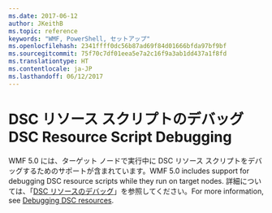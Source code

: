 ```yaml
---
ms.date: 2017-06-12
author: JKeithB
ms.topic: reference
keywords: "WMF, PowerShell, セットアップ"
ms.openlocfilehash: 2341ffff0dc56b87ad69f84d01666bfda97bf9bf
ms.sourcegitcommit: 75f70c7df01eea5e7a2c16f9a3ab1dd437a1f8fd
ms.translationtype: HT
ms.contentlocale: ja-JP
ms.lasthandoff: 06/12/2017
---
```

# <a name="dsc-resource-script-debugging"></a><span data-ttu-id="713af-102">DSC リソース スクリプトのデバッグ</span><span class="sxs-lookup"><span data-stu-id="713af-102">DSC Resource Script Debugging</span></span>

<span data-ttu-id="713af-103">WMF 5.0 には、ターゲット ノードで実行中に DSC リソース スクリプトをデバッグするためのサポートが含まれています。</span><span class="sxs-lookup"><span data-stu-id="713af-103">WMF 5.0 includes support for debugging DSC resource scripts while they run on target nodes.</span></span>
<span data-ttu-id="713af-104">詳細については、「[DSC リソースのデバッグ](https://msdn.microsoft.com/powershell/dsc/debugresource)」を参照してください。</span><span class="sxs-lookup"><span data-stu-id="713af-104">For more information, see [Debugging DSC resources](https://msdn.microsoft.com/powershell/dsc/debugresource).</span></span>

